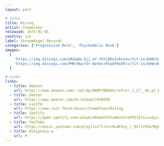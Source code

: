 ```yaml
---
layout: post

# Infos
title: Rising
artist: Chameleon
released: 1973-01-01
country: 🇺🇸
label: ShroomAngel Records
categories: ['Progressive Rock', 'Psychedelic Rock']
images:
  [
    'https://img.discogs.com/UAZaDm_bjj_ef-fGYj8OuIvKco4=/fit-in/600x594/filters:strip_icc():format(jpeg):mode_rgb():quality(90)/discogs-images/R-6908358-1493984004-6794.jpeg.jpg',
    'https://img.discogs.com/PMKrWwurUr-NeYmvrHYpXFNx8Fc=/fit-in/600x462/filters:strip_icc():format(jpeg):mode_rgb():quality(90)/discogs-images/R-6908358-1493984044-8813.jpeg.jpg',
  ]

# Links
links:
  - title: Amazon
    url: https://www.amazon.com/-/pt/dp/B00FYBDD6S/ref=sr_1_2?__mk_pt_BR=%C3%85M%C3%85%C5%BD%C3%95%C3%91&dchild=1&keywords=rising+chameleon&qid=1614822472&sr=8-2&tag=kvnol08-20
  - title: Deezer
    url: https://www.deezer.com/br/album/7430930
  - title: Lastfm
    url: https://www.last.fm/pt/music/Chameleon/Rising
  - title: Spotify
    url: https://open.spotify.com/album/4O4aGYJYhvmDaY2rePPE1Z?si=vGyiyzV5TDSFt_vnG4KIZw
  - title: YouTube
    url: https://music.youtube.com/playlist?list=OLAK5uy_l_0IllY9Zw7BgFmDv54AxjWJLkMzn39Eo
  - title: Wikipedia-w
    url: #
---
```

